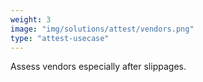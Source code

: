 ```yaml
---
weight: 3
image: "img/solutions/attest/vendors.png"
type: "attest-usecase"
---
```

Assess vendors especially after slippages.

